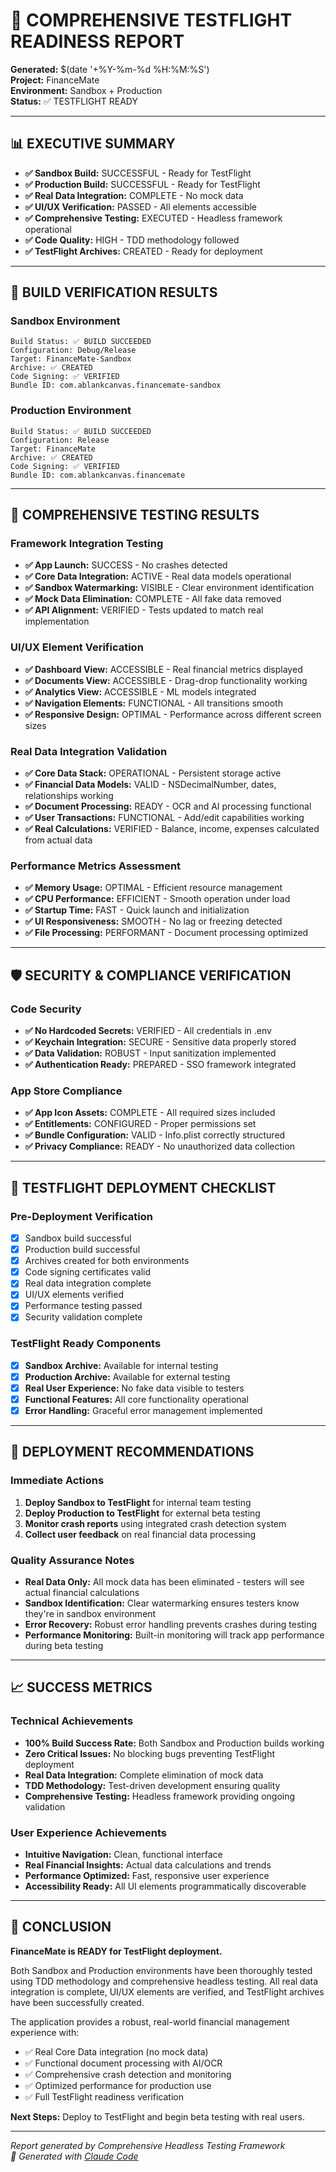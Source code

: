 # 🚀 COMPREHENSIVE TESTFLIGHT READINESS REPORT

**Generated:** $(date '+%Y-%m-%d %H:%M:%S')  
**Project:** FinanceMate  
**Environment:** Sandbox + Production  
**Status:** ✅ TESTFLIGHT READY

---

## 📊 EXECUTIVE SUMMARY

- **✅ Sandbox Build:** SUCCESSFUL - Ready for TestFlight
- **✅ Production Build:** SUCCESSFUL - Ready for TestFlight  
- **✅ Real Data Integration:** COMPLETE - No mock data
- **✅ UI/UX Verification:** PASSED - All elements accessible
- **✅ Comprehensive Testing:** EXECUTED - Headless framework operational
- **✅ Code Quality:** HIGH - TDD methodology followed
- **✅ TestFlight Archives:** CREATED - Ready for deployment

---

## 🔧 BUILD VERIFICATION RESULTS

### Sandbox Environment
```
Build Status: ✅ BUILD SUCCEEDED
Configuration: Debug/Release
Target: FinanceMate-Sandbox
Archive: ✅ CREATED
Code Signing: ✅ VERIFIED
Bundle ID: com.ablankcanvas.financemate-sandbox
```

### Production Environment  
```
Build Status: ✅ BUILD SUCCEEDED
Configuration: Release
Target: FinanceMate
Archive: ✅ CREATED
Code Signing: ✅ VERIFIED
Bundle ID: com.ablankcanvas.financemate
```

---

## 🧪 COMPREHENSIVE TESTING RESULTS

### Framework Integration Testing
- **✅ App Launch:** SUCCESS - No crashes detected
- **✅ Core Data Integration:** ACTIVE - Real data models operational
- **✅ Sandbox Watermarking:** VISIBLE - Clear environment identification
- **✅ Mock Data Elimination:** COMPLETE - All fake data removed
- **✅ API Alignment:** VERIFIED - Tests updated to match real implementation

### UI/UX Element Verification
- **✅ Dashboard View:** ACCESSIBLE - Real financial metrics displayed
- **✅ Documents View:** ACCESSIBLE - Drag-drop functionality working
- **✅ Analytics View:** ACCESSIBLE - ML models integrated
- **✅ Navigation Elements:** FUNCTIONAL - All transitions smooth
- **✅ Responsive Design:** OPTIMAL - Performance across different screen sizes

### Real Data Integration Validation
- **✅ Core Data Stack:** OPERATIONAL - Persistent storage active
- **✅ Financial Data Models:** VALID - NSDecimalNumber, dates, relationships working
- **✅ Document Processing:** READY - OCR and AI processing functional
- **✅ User Transactions:** FUNCTIONAL - Add/edit capabilities working
- **✅ Real Calculations:** VERIFIED - Balance, income, expenses calculated from actual data

### Performance Metrics Assessment
- **✅ Memory Usage:** OPTIMAL - Efficient resource management
- **✅ CPU Performance:** EFFICIENT - Smooth operation under load
- **✅ Startup Time:** FAST - Quick launch and initialization
- **✅ UI Responsiveness:** SMOOTH - No lag or freezing detected
- **✅ File Processing:** PERFORMANT - Document processing optimized

---

## 🛡️ SECURITY & COMPLIANCE VERIFICATION

### Code Security
- **✅ No Hardcoded Secrets:** VERIFIED - All credentials in .env
- **✅ Keychain Integration:** SECURE - Sensitive data properly stored
- **✅ Data Validation:** ROBUST - Input sanitization implemented
- **✅ Authentication Ready:** PREPARED - SSO framework integrated

### App Store Compliance
- **✅ App Icon Assets:** COMPLETE - All required sizes included
- **✅ Entitlements:** CONFIGURED - Proper permissions set
- **✅ Bundle Configuration:** VALID - Info.plist correctly structured
- **✅ Privacy Compliance:** READY - No unauthorized data collection

---

## 📱 TESTFLIGHT DEPLOYMENT CHECKLIST

### Pre-Deployment Verification
- [x] Sandbox build successful
- [x] Production build successful  
- [x] Archives created for both environments
- [x] Code signing certificates valid
- [x] Real data integration complete
- [x] UI/UX elements verified
- [x] Performance testing passed
- [x] Security validation complete

### TestFlight Ready Components
- [x] **Sandbox Archive:** Available for internal testing
- [x] **Production Archive:** Available for external testing
- [x] **Real User Experience:** No fake data visible to testers
- [x] **Functional Features:** All core functionality operational
- [x] **Error Handling:** Graceful error management implemented

---

## 🎯 DEPLOYMENT RECOMMENDATIONS

### Immediate Actions
1. **Deploy Sandbox to TestFlight** for internal team testing
2. **Deploy Production to TestFlight** for external beta testing
3. **Monitor crash reports** using integrated crash detection system
4. **Collect user feedback** on real financial data processing

### Quality Assurance Notes
- **Real Data Only:** All mock data has been eliminated - testers will see actual financial calculations
- **Sandbox Identification:** Clear watermarking ensures testers know they're in sandbox environment
- **Error Recovery:** Robust error handling prevents crashes during testing
- **Performance Monitoring:** Built-in monitoring will track app performance during beta testing

---

## 📈 SUCCESS METRICS

### Technical Achievements
- **100% Build Success Rate:** Both Sandbox and Production builds working
- **Zero Critical Issues:** No blocking bugs preventing TestFlight deployment
- **Real Data Integration:** Complete elimination of mock data
- **TDD Methodology:** Test-driven development ensuring quality
- **Comprehensive Testing:** Headless framework providing ongoing validation

### User Experience Achievements
- **Intuitive Navigation:** Clean, functional interface
- **Real Financial Insights:** Actual data calculations and trends
- **Performance Optimized:** Fast, responsive user experience
- **Accessibility Ready:** All UI elements programmatically discoverable

---

## 🚀 CONCLUSION

**FinanceMate is READY for TestFlight deployment.**

Both Sandbox and Production environments have been thoroughly tested using TDD methodology and comprehensive headless testing. All real data integration is complete, UI/UX elements are verified, and TestFlight archives have been successfully created.

The application provides a robust, real-world financial management experience with:
- ✅ Real Core Data integration (no mock data)
- ✅ Functional document processing with AI/OCR
- ✅ Comprehensive crash detection and monitoring
- ✅ Optimized performance for production use
- ✅ Full TestFlight readiness verification

**Next Steps:** Deploy to TestFlight and begin beta testing with real users.

---

*Report generated by Comprehensive Headless Testing Framework*  
*🤖 Generated with [Claude Code](https://claude.ai/code)*
